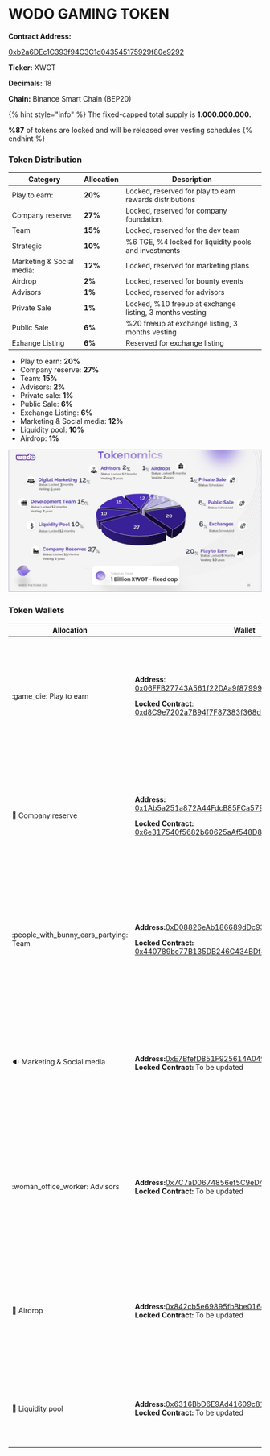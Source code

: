# WODO GAMING TOKEN

**Contract Address:**&#x20;

[0xb2a6DEc1C393f94C3C1d043545175929f80e9292](https://bscscan.com/address/0xb2a6DEc1C393f94C3C1d043545175929f80e9292)

**Ticker:** XWGT

**Decimals:** 18

**Chain:** Binance Smart Chain (BEP20)

{% hint style="info" %}
The fixed-capped total supply is **1.000.000.000.** &#x20;

**%87** of tokens are locked and will be released over vesting schedules
{% endhint %}

### **Token Distribution**

| Category                  | Allocation | Description                                               |
| ------------------------- | ---------- | --------------------------------------------------------- |
| Play to earn:             | **20%**    | Locked, reserved for play to earn rewards distributions   |
| Company reserve:          | **27%**    | Locked, reserved for company foundation.                  |
| Team                      | **15%**    | Locked, reserved for the  dev team                        |
| Strategic                 | **10%**    | %6 TGE, %4 locked for liquidity pools and investments     |
| Marketing & Social media: | **12%**    | Locked, reserved for marketing plans                      |
| Airdrop                   | **2%**     | Locked, reserved for bounty events                        |
| Advisors                  | **1%**     | Locked, reserved for advisors                             |
| Private Sale              | **1%**     | Locked, %10 freeup at exchange listing, 3 months vesting  |
| Public Sale               | **6%**     | %20 freeup at exchange listing, 3 months vesting          |
| Exhange Listing           | **6%**     | Reserved for exchange listing                             |

* Play to earn: **20%**&#x20;
* Company reserve: **27%**&#x20;
* Team: **15%**&#x20;
* Advisors: **2%**&#x20;
* Private sale: **1%** &#x20;
* Public Sale: **6%** &#x20;
* Exchange Listing: **6%** &#x20;
* Marketing & Social media: **12%**&#x20;
* Liquidity pool: **10%**
* Airdrop: **1%**&#x20;

![](../../.gitbook/assets/Slide26.JPG)

### Token Wallets

| Allocation                                 | Wallet                                                                                                                                                                                                                                                                                                                                   | Lock                                                                                                                                                                                |
| ------------------------------------------ | ---------------------------------------------------------------------------------------------------------------------------------------------------------------------------------------------------------------------------------------------------------------------------------------------------------------------------------------- | ----------------------------------------------------------------------------------------------------------------------------------------------------------------------------------- |
| :game\_die: Play to earn                   | <p><strong>Address</strong>: <a href="https://bscscan.com/address/0x06FFB27743A561f22DAa9f87999A53610038DA79">0x06FFB27743A561f22DAa9f87999A53610038DA79</a></p><p><strong>Locked Contract</strong>: <a href="https://bscscan.com/address/0x6e317540f5682b60625aAf548D83D4F917F74Fb1">0xd8C9e7202a7B94f7F87383f368d51fee7Aa05c25</a></p> | <p><strong><code>Unlock Date:</code></strong><code>  01 August , 2022</code><br><strong>Vesting:</strong> Released over <strong>10</strong> years once the locking is revoked.</p>  |
| :briefcase: Company reserve                | <p><strong>Address:</strong> <a href="https://bscscan.com/address/0x1Ab5a251a872A44FdcB85FCa5793E676bD7aB72A">0x1Ab5a251a872A44FdcB85FCa5793E676bD7aB72A</a></p><p><strong>Locked Contract:</strong> <a href="https://bscscan.com/address/0x6e317540f5682b60625aAf548D83D4F917F74Fb1">0x6e317540f5682b60625aAf548D83D4F917F74Fb1</a></p> | <p><strong><code>Unlock Date:</code></strong><code>  01 April , 2023</code><br><strong>Vesting:</strong> Released over <strong>2</strong> years once the locking is revoked.</p>    |
| :people\_with\_bunny\_ears\_partying: Team | <p><strong>Address:</strong><a href="https://bscscan.com/address/0xD08826eAb186689dDc939571640a46fE01478B5C">0xD08826eAb186689dDc939571640a46fE01478B5C</a></p><p><strong>Locked Contract:</strong> <a href="https://bscscan.com/address/0x440789bc77B135DB246C434BDf8B3693b85F3CC2">0x440789bc77B135DB246C434BDf8B3693b85F3CC2</a></p>  | <p><strong><code>Unlock Date:</code></strong><code>  01 February , 2023</code><br><strong>Vesting:</strong> Released over <strong>2</strong> years once the locking is revoked.</p> |
| :sound: Marketing & Social media           | <p><strong>Address:</strong><a href="https://bscscan.com/address/0xE7BfefD851F925614A04929C1b834CE337e95C59">0xE7BfefD851F925614A04929C1b834CE337e95C59</a><br><strong>Locked Contract:</strong> To be updated</p>                                                                                                                       | <p><strong><code>Unlock Date:</code></strong><code>  01 August , 2022</code><br><strong>Vesting:</strong> Released over <strong>5</strong> years once the locking is revoked.</p>   |
| :woman\_office\_worker: Advisors           | <p><strong>Address:</strong><a href="https://bscscan.com/address/0x7C7aD0674856ef5C9eD4F1F72533D94e86a5388D">0x7C7aD0674856ef5C9eD4F1F72533D94e86a5388D</a><br><strong>Locked Contract:</strong> To be updated</p>                                                                                                                       | <p><strong><code>Unlock Date:</code></strong><code>  01 February , 2023</code><br><strong>Vesting:</strong> Released over <strong>2</strong> years once the locking is revoked.</p> |
| :gift: Airdrop                             | <p><strong>Address:</strong><a href="https://bscscan.com/address/0x7C7aD0674856ef5C9eD4F1F72533D94e86a5388D">0x842cb5e69895fbBbe016c95d3b739e0251Ed16C3</a><br><strong>Locked Contract:</strong> To be updated</p>                                                                                                                       | <p><strong><code>Unlock Date:</code></strong><code>  01 August , 2022</code><br><strong>Vesting:</strong> Released over <strong>2</strong> years once the locking is revoked.</p>   |
| :8ball: Liquidity pool                     | <p><strong>Address:</strong><a href="https://bscscan.com/address/0x6316BbD6E9Ad41609c81a72F4ee0C5936dbE117b">0x6316BbD6E9Ad41609c81a72F4ee0C5936dbE117b</a><br><strong>Locked Contract:</strong> To be updated</p>                                                                                                                       | <p><strong><code>Unlock Date:</code></strong><code>  01 February , 2023</code><br><strong>Vesting:</strong> none</p>                                                                |
